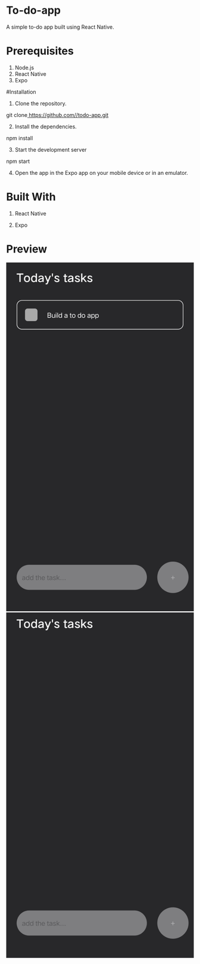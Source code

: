 # To-do-app

A simple to-do app built using React Native.

# Prerequisites

1) Node.js
2) React Native
3) Expo

#Installation

1) Clone the repository.

 git clone[ https://github.com/<username>/todo-app.git](https://github.com/JoelJoshi2002/To-do-app)

  
2) Install the dependencies.
  
 npm install

3) Start the development server
  
npm start

4) Open the app in the Expo app on your mobile device or in an emulator.
  
# Built With
  
1) React Native

2) Expo

# Preview

![image](https://github.com/JoelJoshi2002/To-do-app/blob/main/screens/WhatsApp%20Image%202023-01-24%20at%206.44.27%20AM%20(1).jpeg)
![image](https://github.com/JoelJoshi2002/To-do-app/blob/main/screens/WhatsApp%20Image%202023-01-24%20at%206.44.27%20AM.jpeg)
